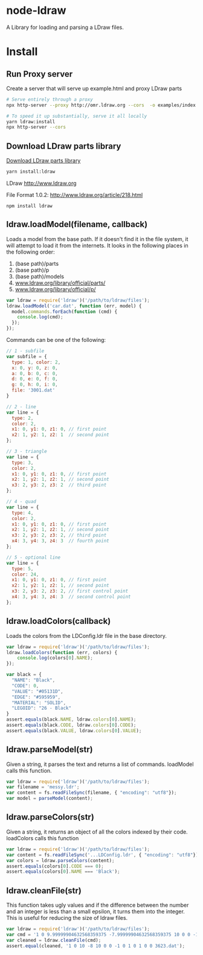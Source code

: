 # node-ldraw
A Library for loading and parsing a LDraw files.

# Install

## Run Proxy server

Create a server that will serve up example.html and proxy LDraw parts

```sh
# Serve entirely through a proxy
npx http-server --proxy http://omr.ldraw.org --cors  -o examples/index.html

# To speed it up substantially, serve it all locally
yarn ldraw:install
npx http-server --cors
```

## Download LDraw parts library

[Download LDraw parts library](https://www.ldraw.org/parts/latest-parts.html)

```bash
yarn install:ldraw
```


LDraw
http://www.ldraw.org

File Format 1.0.2:
http://www.ldraw.org/article/218.html

    npm install ldraw



## ldraw.loadModel(filename, callback)

Loads a model from the base path. If it doesn't find it in the file system,
it will attempt to load it from the internets.  It looks in the following
places in the following order:

1. (base path)/parts
2. (base path)/p
3. (base path)/models
4. www.ldraw.org/library/official/parts/
5. www.ldraw.org/library/official/p/

```javascript
var ldraw = require('ldraw')('/path/to/ldraw/files');
ldraw.loadModel('car.dat', function (err, model) {
  model.commands.forEach(function (cmd) {
    console.log(cmd);
  });
});
```

Commands can be one of the following:

```javascript
// 1 - subfile
var subfile = {
  type: 1, color: 2,
  x: 0, y: 0, z: 0,
  a: 0, b: 0, c: 0,
  d: 0, e: 0, f: 0,
  g: 0, h: 0, i: 0,
  file: '3001.dat'
}

// 2 - line
var line = {
  type: 2,
  color: 2,
  x1: 0, y1: 0, z1: 0, // first point
  x2: 1, y2: 1, z2: 1  // second point
};

// 3 - triangle
var line = {
  type: 3,
  color: 2,
  x1: 0, y1: 0, z1: 0, // first point
  x2: 1, y2: 1, z2: 1, // second point
  x3: 2, y3: 2, z3: 2  // third point
};

// 4 - quad
var line = {
  type: 4,
  color: 2,
  x1: 0, y1: 0, z1: 0, // first point
  x2: 1, y2: 1, z2: 1, // second point
  x3: 2, y3: 2, z3: 2, // third point
  x4: 3, y4: 3, z4: 3  // fourth point
};

// 5 - optional line
var line = {
  type: 5,
  color: 24,
  x1: 0, y1: 0, z1: 0, // first point
  x2: 1, y2: 1, z2: 1, // second point
  x3: 2, y3: 2, z3: 2, // first control point
  x4: 3, y4: 3, z4: 3  // second control point
};
```

## ldraw.loadColors(callback)

Loads the colors from the LDConfig.ldr file in the base directory.

```javascript
var ldraw = require('ldraw')('/path/to/ldraw/files');
ldraw.loadColors(function (err, colors) {
    console.log(colors[0].NAME);
});

var black = {
  "NAME": "Black",
  "CODE": 0,
  "VALUE": "#05131D",
  "EDGE": "#595959",
  "MATERIAL": "SOLID",
  "LEGOID": "26 - Black"
}
assert.equals(black.NAME, ldraw.colors[0].NAME);
assert.equals(black.CODE, ldraw.colors[0].CODE);
assert.equals(black.VALUE, ldraw.colors[0].VALUE);
```

## ldraw.parseModel(str)

Given a string, it parses the text and returns a list of commands.  loadModel
 calls this function.

```javascript
var ldraw = require('ldraw')('/path/to/ldraw/files');
var filename = 'messy.ldr';
var content = fs.readFileSync(filename, { "encoding": "utf8"});
var model = parseModel(content);
```

## ldraw.parseColors(str)

Given a string, it returns an object of all the colors indexed by their code.
  loadColors calls this function

```javascript
var ldraw = require('ldraw')('/path/to/ldraw/files');
var content = fs.readFileSync('...LDConfig.ldr', { "encoding": "utf8"});
var colors = ldraw.parseColors(content);
assert.equals(colors[0].CODE === 0);
assert.equals(colors[0].NAME === 'Black');
```

## ldraw.cleanFile(str)

This function takes ugly values and if the difference between the number and
an integer is less than a small epsilon, it turns them into the integer. This
 is useful for reducing the size of ldraw files.

```javascript
var ldraw = require('ldraw')('/path/to/ldraw/files');
var cmd = '1 0 9.99999904632568359375 -7.99999904632568359375 10 0 0 -1 0 0.999999940395355224609375 0 1 0 0 3623.dat';
var cleaned = ldraw.cleanFile(cmd);
assert.equal(cleaned, '1 0 10 -8 10 0 0 -1 0 1 0 1 0 0 3623.dat');
```
